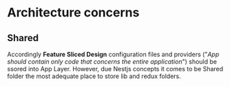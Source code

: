 # Architecture concerns

## Shared

Accordingly **Feature Sliced Design** configuration files and providers ("*App should contain only code that concerns the entire application*") should be ssored into App Layer. However, due Nestjs concepts it comes to be Shared folder the most adequate place to store lib and redux folders.
